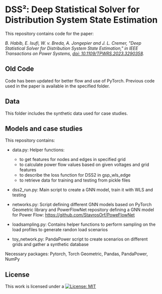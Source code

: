 # DSS²: Deep Statistical Solver for Distribution System State Estimation

This repository contains code for the paper:

*B. Habib, E. Isufi, W. v. Breda, A. Jongepier and J. L. Cremer, "Deep Statistical Solver for Distribution System State Estimation," in IEEE Transactions on Power Systems, [doi: 10.1109/TPWRS.2023.3290358](https://doi.org/10.1109/TPWRS.2023.3290358).*

## Old Code
Code has been updated for better flow and use of PyTorch. Previous code used in the paper is available in the specified folder.

## Data
This folder includes the synthetic data used for case studies.

## Models and case studies

This repository contains:

- data.py: Helper functions:
    -  to get features for nodes and edges in specified grid
    -  to calculate power flow values based on given voltages and grid features
    -  to describe the loss function for DSS2 in gsp_wls_edge
    -  to retrieve data for training and testing from pickle files

- dss2_run.py: Main script to create a GNN model, train it with WLS and testing

- networks.py: Script defining different GNN models based on PyTorch Geometric library and PowerFlowNet repository defining a GNN model for Power Flow: https://github.com/StavrosOrf/PoweFlowNet

- loadsampling.py: Contains helper functions to perform sampling on the load profiles to generate randon load scenarios

- toy_network.py: PandaPower script to create scenarios on different grids and gather a synthetic database

Necessary packages: Pytorch, Torch Geometric, Pandas, PandaPower, NumPy

## License
   
This work is licensed under a
[![License: MIT](https://img.shields.io/badge/License-MIT-yellow.svg)](https://opensource.org/licenses/MIT)
